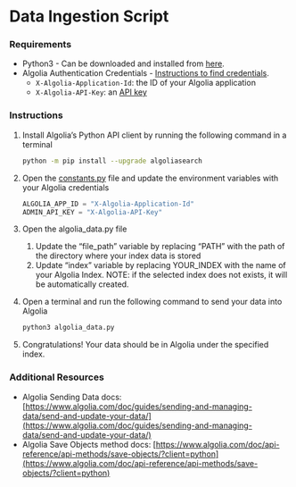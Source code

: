 # Data Ingestion Script

### Requirements

- Python3 - Can be downloaded and installed from [here](https://www.python.org/downloads/).
- Algolia Authentication Credentials - [Instructions to find credentials](https://www.algolia.com/doc/rest-api/search/#authentication).
  - `X-Algolia-Application-Id`: the ID of your Algolia application
  - `X-Algolia-API-Key`: an [API key](https://www.algolia.com/doc/guides/security/api-keys/)

### Instructions

1. Install Algolia’s Python API client by running the following command in a terminal

   ```bash
   python -m pip install --upgrade algoliasearch
   ```

2. Open the [constants.py](http://constants.py) file and update the environment variables with your Algolia credentials

   ```python
   ALGOLIA_APP_ID = "X-Algolia-Application-Id"
   ADMIN_API_KEY = "X-Algolia-API-Key"
   ```

3. Open the algolia_data.py file
   1. Update the “file_path” variable by replacing “PATH” with the path of the directory where your index data is stored
   2. Update “index” variable by replacing YOUR_INDEX with the name of your Algolia Index. NOTE: if the selected index does not exists, it will be automatically created.
4. Open a terminal and run the following command to send your data into Algolia

   ```bash
   python3 algolia_data.py
   ```

5. Congratulations! Your data should be in Algolia under the specified index.

### Additional Resources

- Algolia Sending Data docs: [https://www.algolia.com/doc/guides/sending-and-managing-data/send-and-update-your-data/](https://www.algolia.com/doc/guides/sending-and-managing-data/send-and-update-your-data/)
- Algolia Save Objects method docs: [https://www.algolia.com/doc/api-reference/api-methods/save-objects/?client=python](https://www.algolia.com/doc/api-reference/api-methods/save-objects/?client=python)
